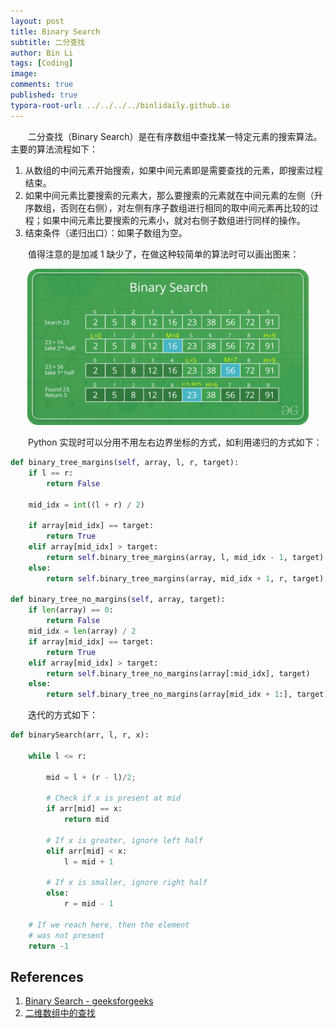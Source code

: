 ```yaml
---
layout: post
title: Binary Search
subtitle: 二分查找
author: Bin Li
tags: [Coding]
image: 
comments: true
published: true
typora-root-url: ../../../../binlidaily.github.io
---
```


　　二分查找（Binary Search）是在有序数组中查找某一特定元素的搜索算法。主要的算法流程如下：
1. 从数组的中间元素开始搜索，如果中间元素即是需要查找的元素，即搜索过程结束。
2. 如果中间元素比要搜索的元素大，那么要搜索的元素就在中间元素的左侧（升序数组，否则在右侧），对左侧有序子数组进行相同的取中间元素再比较的过程；如果中间元素比要搜索的元素小，就对右侧子数组进行同样的操作。
3. 结束条件（递归出口）：如果子数组为空。


　　值得注意的是加减 1 缺少了，在做这种较简单的算法时可以画出图来：

<p align="center">
    <img src="/img/media/15510652001271.jpg" width="450">
</p>

　　Python 实现时可以分用不用左右边界坐标的方式，如利用递归的方式如下：
```python
def binary_tree_margins(self, array, l, r, target):
    if l == r:
        return False

    mid_idx = int((l + r) / 2)

    if array[mid_idx] == target:
        return True
    elif array[mid_idx] > target:
        return self.binary_tree_margins(array, l, mid_idx - 1, target)
    else:
        return self.binary_tree_margins(array, mid_idx + 1, r, target)

def binary_tree_no_margins(self, array, target):
    if len(array) == 0:
        return False
    mid_idx = len(array) / 2 
    if array[mid_idx] == target:
        return True
    elif array[mid_idx] > target:
        return self.binary_tree_no_margins(array[:mid_idx], target)
    else:
        return self.binary_tree_no_margins(array[mid_idx + 1:], target)
```

　　迭代的方式如下：
```python
def binarySearch(arr, l, r, x): 
  
    while l <= r: 
  
        mid = l + (r - l)/2; 
          
        # Check if x is present at mid 
        if arr[mid] == x: 
            return mid 
  
        # If x is greater, ignore left half 
        elif arr[mid] < x: 
            l = mid + 1
  
        # If x is smaller, ignore right half 
        else: 
            r = mid - 1
      
    # If we reach here, then the element 
    # was not present 
    return -1
```

## References
1. [Binary Search - geeksforgeeks](https://www.geeksforgeeks.org/binary-search/)
2. [二维数组中的查找](https://www.nowcoder.com/practice/abc3fe2ce8e146608e868a70efebf62e?tpId=13&tqId=11154&rp=1&ru=/ta/coding-interviews&qru=/ta/coding-interviews/question-ranking)
